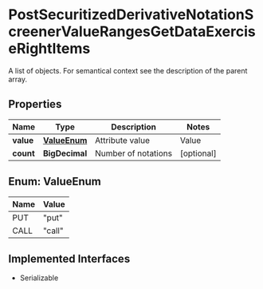 

# PostSecuritizedDerivativeNotationScreenerValueRangesGetDataExerciseRightItems

A list of objects. For semantical context see the description of the parent array.

## Properties

Name | Type | Description | Notes
------------ | ------------- | ------------- | -------------
**value** | [**ValueEnum**](#ValueEnum) | Attribute value | Value | Description | | --- | --- | | put | A put option gives buyer the right, but not the obligation, to sell an asset at a specified price within a specific time period. Put is synonymous to short or bear and is used in a broader sense for products that make profits from falling underlying levels. | | call | A call option gives buyer the right, but not the obligation, to buy an asset at a specified price within a specific time period. Call is synonymous to long or bull and is used in a broader sense for products that make profits from rising underlying levels. |   |  [optional]
**count** | **BigDecimal** | Number of notations |  [optional]



## Enum: ValueEnum

Name | Value
---- | -----
PUT | &quot;put&quot;
CALL | &quot;call&quot;


## Implemented Interfaces

* Serializable


